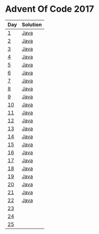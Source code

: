 # Advent Of Code 2017
| Day        | Solution      |
| ---------------- | ------------- |
| [1](http://adventofcode.com/2017/day/1) | [Java](https://github.com/oknowles/adventOfCode2017/blob/master/src/main/java/com/oliver/adventofcode/Day1.java) |
| [2](http://adventofcode.com/2017/day/2) | [Java](https://github.com/oknowles/adventOfCode2017/blob/master/src/main/java/com/oliver/adventofcode/Day2.java) |
| [3](http://adventofcode.com/2017/day/3) | [Java](https://github.com/oknowles/adventOfCode2017/blob/master/src/main/java/com/oliver/adventofcode/Day3.java) |
| [4](http://adventofcode.com/2017/day/4) | [Java](https://github.com/oknowles/adventOfCode2017/blob/master/src/main/java/com/oliver/adventofcode/Day4.java) |
| [5](http://adventofcode.com/2017/day/5) | [Java](https://github.com/oknowles/adventOfCode2017/blob/master/src/main/java/com/oliver/adventofcode/Day5.java) |
| [6](http://adventofcode.com/2017/day/6) | [Java](https://github.com/oknowles/adventOfCode2017/blob/master/src/main/java/com/oliver/adventofcode/Day6.java) |
| [7](http://adventofcode.com/2017/day/7) | [Java](https://github.com/oknowles/adventOfCode2017/blob/master/src/main/java/com/oliver/adventofcode/Day7.java) |
| [8](http://adventofcode.com/2017/day/8) | [Java](https://github.com/oknowles/adventOfCode2017/blob/master/src/main/java/com/oliver/adventofcode/Day8.java) |
| [9](http://adventofcode.com/2017/day/9) | [Java](https://github.com/oknowles/adventOfCode2017/blob/master/src/main/java/com/oliver/adventofcode/Day9.java) |
| [10](http://adventofcode.com/2017/day/10) | [Java](https://github.com/oknowles/adventOfCode2017/blob/master/src/main/java/com/oliver/adventofcode/Day10.java) |
| [11](http://adventofcode.com/2017/day/11) | [Java](https://github.com/oknowles/adventOfCode2017/blob/master/src/main/java/com/oliver/adventofcode/Day11.java) |
| [12](http://adventofcode.com/2017/day/12) | [Java](https://github.com/oknowles/adventOfCode2017/blob/master/src/main/java/com/oliver/adventofcode/Day12.java) |
| [13](http://adventofcode.com/2017/day/13) | [Java](https://github.com/oknowles/adventOfCode2017/blob/master/src/main/java/com/oliver/adventofcode/Day13.java) |
| [14](http://adventofcode.com/2017/day/14) | [Java](https://github.com/oknowles/adventOfCode2017/blob/master/src/main/java/com/oliver/adventofcode/Day14.java) |
| [15](http://adventofcode.com/2017/day/15) | [Java](https://github.com/oknowles/adventOfCode2017/blob/master/src/main/java/com/oliver/adventofcode/Day15.java) |
| [16](http://adventofcode.com/2017/day/16) | [Java](https://github.com/oknowles/adventOfCode2017/blob/master/src/main/java/com/oliver/adventofcode/Day16.java) |
| [17](http://adventofcode.com/2017/day/17) | [Java](https://github.com/oknowles/adventOfCode2017/blob/master/src/main/java/com/oliver/adventofcode/Day17.java) |
| [18](http://adventofcode.com/2017/day/18) | [Java](https://github.com/oknowles/adventOfCode2017/blob/master/src/main/java/com/oliver/adventofcode/Day18.java) |
| [19](http://adventofcode.com/2017/day/19) | [Java](https://github.com/oknowles/adventOfCode2017/blob/master/src/main/java/com/oliver/adventofcode/Day19.java) |
| [20](http://adventofcode.com/2017/day/20) | [Java](https://github.com/oknowles/adventOfCode2017/blob/master/src/main/java/com/oliver/adventofcode/Day20.java) |
| [21](http://adventofcode.com/2017/day/21) | [Java](https://github.com/oknowles/adventOfCode2017/blob/master/src/main/java/com/oliver/adventofcode/Day21.java) |
| [22](http://adventofcode.com/2017/day/22) | [Java](https://github.com/oknowles/adventOfCode2017/blob/master/src/main/java/com/oliver/adventofcode/Day22.java) |
| [23](http://adventofcode.com/2017/day/23) |  |
| [24](http://adventofcode.com/2017/day/24) |  |
| [25](http://adventofcode.com/2017/day/25) |  |
